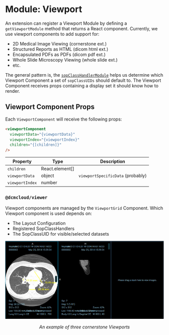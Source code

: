 # Module: Viewport

An extension can register a Viewport Module by defining a `getViewportModule`
method that returns a React component. Currently, we use viewport components to
add support for:

- 2D Medical Image Viewing (cornerstone ext.)
- Structured Reports as HTML (dicom html ext.)
- Encapsulated PDFs as PDFs (dicom pdf ext.)
- Whole Slide Microscopy Viewing (whole slide ext.)
- etc.

The general pattern is, the [`sopClassHandlerModule`](#) helps us determine
which Viewport Component a set of `sopClassUIDs` should default to. The Viewport
Component receives props containing a display set it should know how to render.

## Viewport Component Props

Each `ViewportComponent` will receive the following props:

```html
<viewportComponent
  viewportData="{viewportData}"
  viewportIndex="{viewportIndex}"
  children="{[children]}"
/>
```

| Property        | Type            | Description                       |
| --------------- | --------------- | --------------------------------- |
| `children`      | React.element[] |                                   |
| `viewportData`  | object          | `viewportSpecificData` (probably) |
| `viewportIndex` | number          |                                   |

### `@dcmcloud/viewer`

Viewport components are managed by the `ViewportGrid` Component. Which Viewport
component is used depends on:

- The Layout Configuration
- Registered SopClassHandlers
- The SopClassUID for visible/selected datasets

![Cornerstone Viewport](../../assets/img/extensions-viewport.png)

<center><i>An example of three cornerstone Viewports</i></center>
